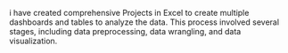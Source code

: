 
i have created comprehensive Projects in Excel to create multiple dashboards and tables to analyze the data. This process involved several stages, including data preprocessing, data wrangling, and data visualization.
